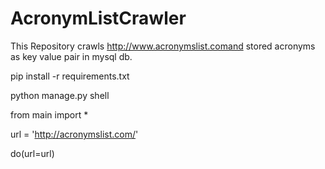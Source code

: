 # AcronymListCrawler
This Repository crawls http://www.acronymslist.comand stored acronyms as key value pair in mysql db.

pip install -r requirements.txt

python manage.py shell

from main import *

url = 'http://acronymslist.com/'

do(url=url)
